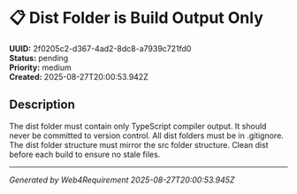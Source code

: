 # 📋 Dist Folder is Build Output Only

**UUID:** 2f0205c2-d367-4ad2-8dc8-a7939c721fd0  
**Status:** pending  
**Priority:** medium  
**Created:** 2025-08-27T20:00:53.942Z  


## Description

The dist folder must contain only TypeScript compiler output. It should never be committed to version control. All dist folders must be in .gitignore. The dist folder structure must mirror the src folder structure. Clean dist before each build to ensure no stale files.

---

*Generated by Web4Requirement 2025-08-27T20:00:53.945Z*